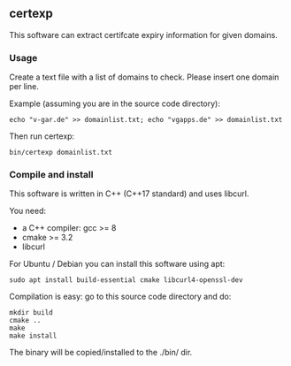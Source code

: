 ## certexp

This software can extract certifcate expiry information for given domains.

### Usage
Create a text file with a list of domains to check. Please insert one domain
per line.

Example (assuming you are in the source code directory):

```
echo "v-gar.de" >> domainlist.txt; echo "vgapps.de" >> domainlist.txt
```

Then run certexp:

```
bin/certexp domainlist.txt
```

### Compile and install
This software is written in C++ (C++17 standard) and uses libcurl.

You need:

- a C++ compiler: gcc >= 8
- cmake >= 3.2
- libcurl

For Ubuntu / Debian you can install this software using apt:

```
sudo apt install build-essential cmake libcurl4-openssl-dev
```

Compilation is easy: go to this source code directory and do:

```
mkdir build
cmake ..
make
make install
```

The binary will be copied/installed to the ./bin/ dir.

